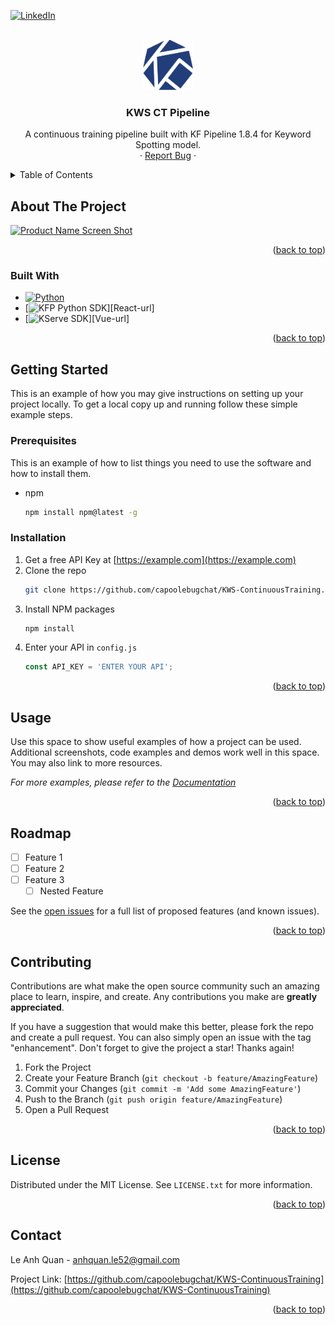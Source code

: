 <!-- Improved compatibility of back to top link: See: https://github.com/othneildrew/Best-README-Template/pull/73 -->
<a name="readme-top"></a>
<!--


<!-- PROJECT SHIELDS -->

[![LinkedIn][linkedin-shield]][linkedin-url]

<!-- PROJECT LOGO -->
<br />
<div align="center">
  <a href="https://github.com/capoolebugchat/KWS-ContinuousTraining">
    <img src="images/KFP-logo.png" alt="Logo" width="80" height="80">
  </a>

<h3 align="center">KWS CT Pipeline</h3>

  <p align="center">
    A continuous training pipeline built with KF Pipeline 1.8.4 for Keyword Spotting model.
    <br />
    ·
    <a href="https://github.com/capoolebugchat/KWS-ContinuousTraining/issues">Report Bug</a>
    ·
  </p>
</div>

<!-- TABLE OF CONTENTS -->
<details>
  <summary>Table of Contents</summary>
  <ol>
    <li>
      <a href="#about-the-project">About The Project</a>
      <ul>
        <li><a href="#built-with">Built With</a></li>
      </ul>
    </li>
    <li>
      <a href="#getting-started">Getting Started</a>
      <ul>
        <li><a href="#prerequisites">Prerequisites</a></li>
        <li><a href="#installation">Installation</a></li>
      </ul>
    </li>
    <li><a href="#usage">Usage</a></li>
    <li><a href="#contact">Contact</a></li>
  </ol>
</details>



<!-- ABOUT THE PROJECT -->
## About The Project

[![Product Name Screen Shot][product-screenshot]](https://example.com)

<p align="right">(<a href="#readme-top">back to top</a>)</p>


### Built With

* [![Python][Python.py]][Python-url]
* [![KFP Python SDK][KFP.py]][React-url]
* [![KServe SDK][KServe.py]][Vue-url]

<p align="right">(<a href="#readme-top">back to top</a>)</p>



<!-- GETTING STARTED -->
## Getting Started

This is an example of how you may give instructions on setting up your project locally.
To get a local copy up and running follow these simple example steps.

### Prerequisites

This is an example of how to list things you need to use the software and how to install them.
* npm
  ```sh
  npm install npm@latest -g
  ```

### Installation

1. Get a free API Key at [https://example.com](https://example.com)
2. Clone the repo
   ```sh
   git clone https://github.com/capoolebugchat/KWS-ContinuousTraining.git
   ```
3. Install NPM packages
   ```sh
   npm install
   ```
4. Enter your API in `config.js`
   ```js
   const API_KEY = 'ENTER YOUR API';
   ```

<p align="right">(<a href="#readme-top">back to top</a>)</p>



<!-- USAGE EXAMPLES -->
## Usage

Use this space to show useful examples of how a project can be used. Additional screenshots, code examples and demos work well in this space. You may also link to more resources.

_For more examples, please refer to the [Documentation](https://example.com)_

<p align="right">(<a href="#readme-top">back to top</a>)</p>



<!-- ROADMAP -->
## Roadmap

- [ ] Feature 1
- [ ] Feature 2
- [ ] Feature 3
    - [ ] Nested Feature

See the [open issues](https://github.com/capoolebugchat/KWS-ContinuousTraining/issues) for a full list of proposed features (and known issues).

<p align="right">(<a href="#readme-top">back to top</a>)</p>



<!-- CONTRIBUTING -->
## Contributing

Contributions are what make the open source community such an amazing place to learn, inspire, and create. Any contributions you make are **greatly appreciated**.

If you have a suggestion that would make this better, please fork the repo and create a pull request. You can also simply open an issue with the tag "enhancement".
Don't forget to give the project a star! Thanks again!

1. Fork the Project
2. Create your Feature Branch (`git checkout -b feature/AmazingFeature`)
3. Commit your Changes (`git commit -m 'Add some AmazingFeature'`)
4. Push to the Branch (`git push origin feature/AmazingFeature`)
5. Open a Pull Request

<p align="right">(<a href="#readme-top">back to top</a>)</p>



<!-- LICENSE -->
## License

Distributed under the MIT License. See `LICENSE.txt` for more information.

<p align="right">(<a href="#readme-top">back to top</a>)</p>



<!-- CONTACT -->
## Contact

Le Anh Quan - anhquan.le52@gmail.com

Project Link: [https://github.com/capoolebugchat/KWS-ContinuousTraining](https://github.com/capoolebugchat/KWS-ContinuousTraining)

<p align="right">(<a href="#readme-top">back to top</a>)</p>



<!-- MARKDOWN LINKS & IMAGES -->
<!-- https://www.markdownguide.org/basic-syntax/#reference-style-links -->
[linkedin-shield]: https://img.shields.io/badge/-LinkedIn-black.svg?style=for-the-badge&logo=linkedin&colorB=555
[linkedin-url]: https://www.linkedin.com/in/quan-le-anh-6aa6a6200/
[product-screenshot]: images/screenshot.png
[Python.py]:https://img.shields.io/github/pipenv/locked/python-version/capoolebugchat/KWS-ContinuousTrainingKWS-ContinuousTraining
[Python-url]: python.com
[KFP.py]: https://img.shields.io/badge/kfp-v1.8.4-green
[KFP-url]: https://kubeflow-pipelines.readthedocs.io/en/1.8.13/
[KServe.py]: https://img.shields.io/badge/kserve-v0.8.0-green
[JQuery-url]: https://kserve.github.io/website/0.8 